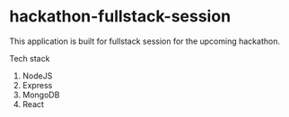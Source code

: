 # hackathon-fullstack-session

This application is built for fullstack session for the upcoming hackathon.

Tech stack

1. NodeJS
2. Express
3. MongoDB
4. React
